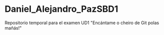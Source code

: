 # Daniel_Alejandro_PazSBD1
Repositorio temporal para el examen UD1
"Encántame o cheiro de Git polas mañás!"